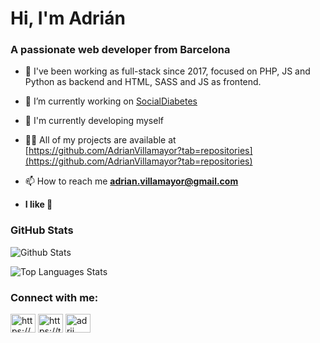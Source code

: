<h1>Hi, I'm Adrián</h1>
<h3>A passionate web developer from Barcelona</h3>

- 📄 I've been working as full-stack since 2017, focused on PHP, JS and Python as backend and HTML, SASS and JS as frontend.

- 🔭 I’m currently working on [SocialDiabetes](https://www.socialdiabetes.com/)

- 🌱 I'm currently developing myself

- 👨‍💻 All of my projects are available at [https://github.com/AdrianVillamayor?tab=repositories](https://github.com/AdrianVillamayor?tab=repositories)

- 📫 How to reach me **adrian.villamayor@gmail.com**

- **I like 🍍**

<h3> GitHub Stats</h3>

![Github Stats](https://github-readme-stats.vercel.app/api?username=AdrianVillamayor&show_icons=true&theme=dark&count_private=true)

![Top Languages Stats](https://github-readme-stats.vercel.app/api/top-langs?username=AdrianVillamayor&layout=compact&theme=dark)


<h3 align="left">Connect with me:</h3>
<p align="left">
<a href="https://codepen.io/adrianvillamayor" target="blank"><img align="center" src="https://raw.githubusercontent.com/rahuldkjain/github-profile-readme-generator/master/src/images/icons/Social/codepen.svg" alt="https://codepen.io/adrianvillamayor" height="30" width="40" /></a>
<a href="https://twitter.com/adrii_vs" target="blank"><img align="center" src="https://raw.githubusercontent.com/rahuldkjain/github-profile-readme-generator/master/src/images/icons/Social/twitter.svg" alt="https://twitter.com/adrii_vs" height="30" width="40" /></a>
<a href="https://dev.to/adrii" target="blank"><img align="center" src="https://raw.githubusercontent.com/rahuldkjain/github-profile-readme-generator/master/src/images/icons/Social/devto.svg" alt="adrii" height="30" width="40" /></a>
</p>
